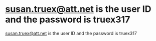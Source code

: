 # susan.truex@att.net is the user ID and the password is truex317

susan.truex@att.net is the user ID and the password is truex317
